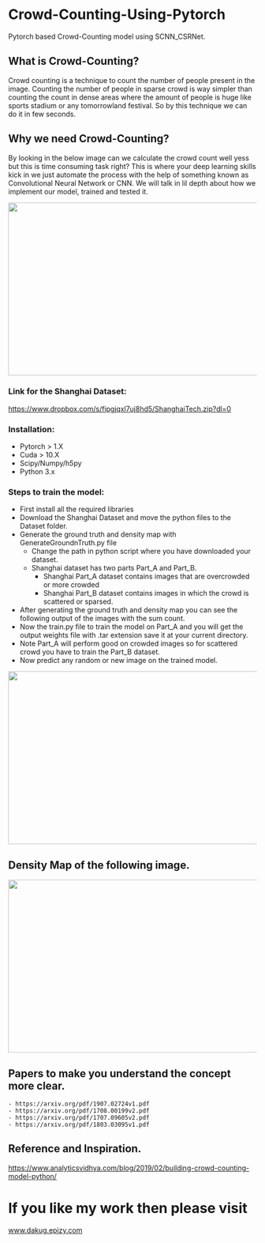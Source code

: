 # Crowd-Counting-Using-Pytorch
Pytorch based Crowd-Counting model using SCNN_CSRNet.

## What is Crowd-Counting?
  Crowd counting is a technique to count the number of people present in the image. Counting the number of people in sparse crowd is way simpler than counting the count in dense areas where the amount of people is huge like sports stadium or any tomorrowland festival. So by this technique we can do it in few seconds.

## Why we need Crowd-Counting?
  By looking in the below image can we calculate the crowd count well yess but this is time consuming task right? This is where your deep learning skills kick in we just automate the process with the help of something known as Convolutional Neural Network or CNN. We will talk in lil depth about how we implement our model, trained and tested it.
  
  <img src="https://static.timesofisrael.com/www/uploads/2012/04/crowd-in-berlin.jpg" height = "350" width="900"/>
  
### Link for the Shanghai Dataset:
 https://www.dropbox.com/s/fipgjqxl7uj8hd5/ShanghaiTech.zip?dl=0
 
### Installation:
  - Pytorch > 1.X
  - Cuda > 10.X
  - Scipy/Numpy/h5py
  - Python 3.x
### Steps to train the model:
  - First install all the required libraries 
  - Download the Shanghai Dataset and move the python files to the Dataset folder.
  - Generate the ground truth and density map with GenerateGroundnTruth.py file
    - Change the path in python script where you have downloaded your dataset.
    - Shanghai dataset has two parts Part_A and Part_B.
      - Shanghai Part_A dataset contains images that are overcrowded or more crowded
      - Shanghai Part_B dataset contains images in which the crowd is scattered or sparsed.
   - After generating the ground truth and density map you can see the following output of the images with the sum count.
   - Now the train.py file to train the model on Part_A and you will get the output weights file with .tar extension save it at your current directory.
   - Note Part_A will perform good on crowded images so for scattered crowd you have to train the Part_B dataset.
   - Now predict any random or new image on the trained model.
 <img src="https://github.com/surajdakua/Crowd-Counting-Using-Pytorch/blob/master/Density_map1.png" height = "350" width="900"/>
  
## Density Map of the following image.
 <img src="https://github.com/surajdakua/Crowd-Counting-Using-Pytorch/blob/master/Desnity_Map50.png" height = "350" width="900"/>

## Papers to make you understand the concept more clear.
    - https://arxiv.org/pdf/1907.02724v1.pdf
    - https://arxiv.org/pdf/1708.00199v2.pdf
    - https://arxiv.org/pdf/1707.09605v2.pdf
    - https://arxiv.org/pdf/1803.03095v1.pdf
## Reference and Inspiration.
https://www.analyticsvidhya.com/blog/2019/02/building-crowd-counting-model-python/
 
# If you like my work then please visit 
www.dakug.epizy.com
 

